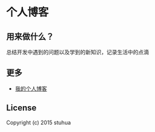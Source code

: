 # 个人博客

## 用来做什么？

总结开发中遇到的问题以及学到的新知识，记录生活中的点滴

## 更多

- [我的个人博客](http://stuhua.github.io/)

## License

Copyright (c) 2015 stuhua

